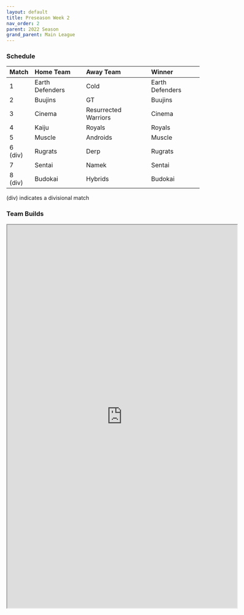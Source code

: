 ```yaml
---
layout: default
title: Preseason Week 2
nav_order: 2
parent: 2022 Season
grand_parent: Main League
---
```

### Schedule

| Match   | Home Team       | Away Team            | Winner               |
|:--------|:----------------|:---------------------|:---------------------|
| 1       | Earth Defenders | Cold                 | Earth Defenders      |
| 2       | Buujins         | GT                   | Buujins              |
| 3       | Cinema          | Resurrected Warriors | Cinema               |
| 4       | Kaiju           | Royals               | Royals               |
| 5       | Muscle          | Androids             | Muscle               |
| 6 (div) | Rugrats         | Derp                 | Rugrats              |
| 7       | Sentai          | Namek                | Sentai               |
| 8 (div) | Budokai         | Hybrids              | Budokai              |

(div) indicates a divisional match

### Team Builds 
	 	 	 	
<iframe width=600 height=1000 scrolling="yes" src="https://docs.google.com/document/d/e/2PACX-1vSeH6Ppirf_0_cY4PjJQhS_uAfmGgl0tol9Wsy4j4P10O5PBUByQEz86DsGM_a_Ge89D5gD6o_JcDpo/pub?embedded=true"></iframe> 	 	 	 